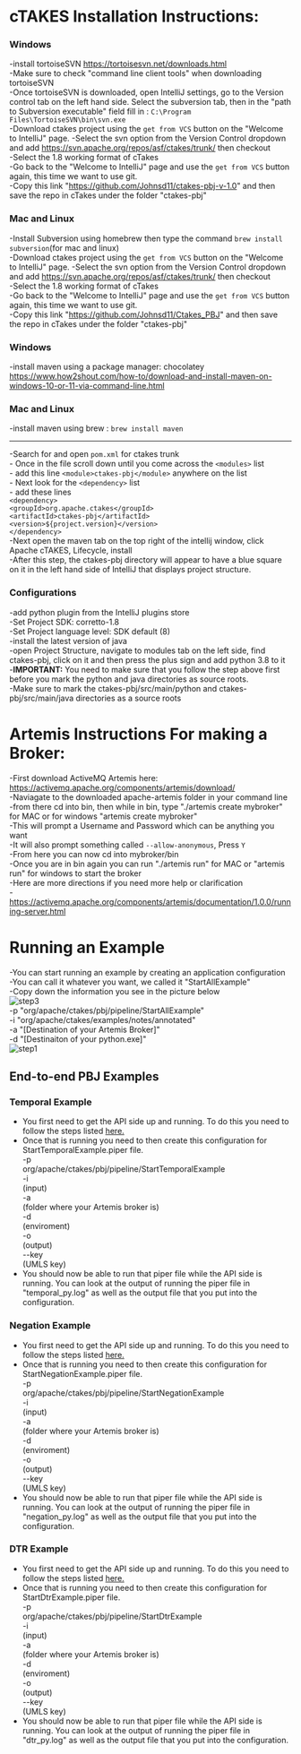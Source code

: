 # cTAKES Installation Instructions:

### Windows
-install tortoiseSVN https://tortoisesvn.net/downloads.html  <br/>
-Make sure to check "command line client tools" when downloading tortoiseSVN<br/>
-Once tortoiseSVN is downloaded, open IntelliJ settings, go to the Version control tab on the left hand side. Select the subversion tab, then in the "path to Subversion executable" field fill in : `C:\Program Files\TortoiseSVN\bin\svn.exe` <br/>
-Download ctakes project using the `get from VCS` button on the "Welcome to IntelliJ" page.
-Select the svn option from the Version Control dropdown and add https://svn.apache.org/repos/asf/ctakes/trunk/ then checkout<br/> 
-Select the 1.8 working format of cTakes <br/>
-Go back to the "Welcome to IntelliJ" page and use the `get from VCS` button again, this time we want to use git. <br/>
-Copy this link "https://github.com/Johnsd11/ctakes-pbj-v-1.0" and then save the repo in cTakes under the folder "ctakes-pbj" <br/>


### Mac and Linux
-Install Subversion using homebrew then type the command `brew install subversion`(for mac and linux) <br/>
-Download ctakes project using the `get from VCS` button on the "Welcome to IntelliJ" page.
-Select the svn option from the Version Control dropdown and add https://svn.apache.org/repos/asf/ctakes/trunk/ then checkout<br/> 
-Select the 1.8 working format of cTakes <br/>
-Go back to the "Welcome to IntelliJ" page and use the `get from VCS` button again, this time we want to use git. <br/>
-Copy this link "https://github.com/Johnsd11/Ctakes_PBJ" and then save the repo in cTakes under the folder "ctakes-pbj" <br/>


### Windows
-install maven using a package manager: chocolatey<br/>
https://www.how2shout.com/how-to/download-and-install-maven-on-windows-10-or-11-via-command-line.html<br/>


### Mac and Linux
-install maven using brew : `brew install maven` <br/>

---

-Search for and open `pom.xml` for ctakes trunk<br/>
    - Once in the file scroll down until you come across the `<modules>` list<br/>
    - add this line `<module>ctakes-pbj</module>` anywhere on the list<br/>
    - Next look for the `<dependency>` list<br/>
    - add these lines <br/>
    `<dependency>` <br/>
         `<groupId>org.apache.ctakes</groupId>`<br/> 
         `<artifactId>ctakes-pbj</artifactId>`<br/>
         `<version>${project.version}</version>`<br/>
    `</dependency>`<br/>
-Next open the maven tab on the top right of the intellij window, click Apache cTAKES, Lifecycle, install<br/>
-After this step, the ctakes-pbj directory will appear to have a blue square on it in the left hand side of IntelliJ that displays project structure.



### Configurations
-add python plugin from the IntelliJ plugins store <br/>
-Set Project SDK: corretto-1.8<br/>
-Set Project language level: SDK default (8)<br/>
-install the latest version of java<br/>
-open Project Structure, navigate to modules tab on the left side, find ctakes-pbj, click on it and then press the plus sign and add python 3.8 to it<br/>
-**IMPORTANT:** You need to make sure that you follow the step above first before you mark the python and java directories as source roots. <br/>
-Make sure to mark the ctakes-pbj/src/main/python and ctakes-pbj/src/main/java directories as a source roots <br/>
  

 # Artemis Instructions For making a Broker:
-First download ActiveMQ Artemis here: https://activemq.apache.org/components/artemis/download/<br/>
-Naviagate to the downloaded apache-artemis folder in your command line<br/>
-from there cd into bin, then while in bin, type "./artemis create mybroker" for MAC or for windows "artemis create mybroker"<br/>
-This will prompt a Username and Password which can be anything you want<br/>
-It will also prompt something called `--allow-anonymous`, Press `Y` <br/>
-From here you can now cd into mybroker/bin<br/>
-Once you are in bin again you can run "./artemis run" for MAC or "artemis run" for windows to start the broker<br/>
-Here are more directions if you need more help or clarification<br/>
-https://activemq.apache.org/components/artemis/documentation/1.0.0/running-server.html<br/>
  
# Running an Example
-You can start running an example by creating an application configuration<br/>
-You can call it whatever you want, we called it "StartAllExample"<br/>
-Copy down the information you see in the picture below <br/>
![step3](https://user-images.githubusercontent.com/34665038/181270724-c1dbc854-397a-4b1f-b5db-e194adf074d5.png)<br/>
-p "org/apache/ctakes/pbj/pipeline/StartAllExample" <br/>
-i "org/apache/ctakes/examples/notes/annotated" <br/>
-a "[Destination of your Artemis Broker]" <br/>
-d "[Destinaiton of your python.exe]" <br/>
![step1](https://user-images.githubusercontent.com/34665038/181271047-cf112a93-0d8c-4734-aa21-1281377e6762.png)<br/>

## End-to-end PBJ Examples
### Temporal Example
- You first need to get the API side up and running. To do this you need to follow the steps listed [here.](https://github.com/Machine-Learning-for-Medical-Language/cnlp_transformers)
- Once that is running you need to then create this configuration for StartTemporalExample.piper file.<br/>
-p<br/>
org/apache/ctakes/pbj/pipeline/StartTemporalExample<br/>
-i<br/>
(input)<br/>
-a<br/>
(folder where your Artemis broker is)<br/>
-d<br/>
(enviroment) <br/>
-o<br/>
(output)<br/>
--key<br/>
(UMLS key)<br/>
- You should now be able to run that piper file while the API side is running. You can look at the output of running the piper file in "temporal_py.log" as well
as the output file that you put into the configuration.<br/>

### Negation Example
- You first need to get the API side up and running. To do this you need to follow the steps listed [here.](https://github.com/Machine-Learning-for-Medical-Language/cnlp_transformers)
- Once that is running you need to then create this configuration for StartNegationExample.piper file.<br/>
-p<br/>
org/apache/ctakes/pbj/pipeline/StartNegationExample<br/>
-i<br/>
(input)<br/>
-a<br/>
(folder where your Artemis broker is)<br/>
-d<br/>
(enviroment) <br/>
-o<br/>
(output)<br/>
--key<br/>
(UMLS key)<br/>
- You should now be able to run that piper file while the API side is running. You can look at the output of running the piper file in "negation_py.log" as well
as the output file that you put into the configuration.<br/>

### DTR Example
- You first need to get the API side up and running. To do this you need to follow the steps listed [here.](https://github.com/Machine-Learning-for-Medical-Language/cnlp_transformers)
- Once that is running you need to then create this configuration for StartDtrExample.piper file.<br/>
-p<br/>
org/apache/ctakes/pbj/pipeline/StartDtrExample<br/>
-i<br/>
(input)<br/>
-a<br/>
(folder where your Artemis broker is)<br/>
-d<br/>
(enviroment) <br/>
-o<br/>
(output)<br/>
--key<br/>
(UMLS key)<br/>
- You should now be able to run that piper file while the API side is running. You can look at the output of running the piper file in "dtr_py.log" as well
as the output file that you put into the configuration.<br/>

  
  

    
